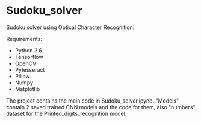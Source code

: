 # Sudoku_solver

Sudoku solver using Optical Character Recognition.

Requirements:

- Python 3.6
- Tensorflow
- OpenCV
- Pytesseract
- Pillow
- Numpy
- Matplotlib

The project contains the main code in Sudoku_solver.ipynb.
"Models" contain 2 saved trained CNN models and the code for them, also "numbers" dataset for the Printed_digits_recognition model.
